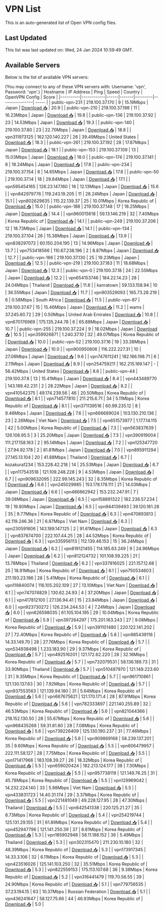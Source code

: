 # VPN List

This is an auto-generated list of Open VPN config files.

## Last Updated

This list was last updated on: Wed, 24 Jan 2024 10:59:49 GMT.

## Available Servers

Below is the list of available VPN servers:

(You may connect to any of these VPN servers with: Username: 'vpn', Password: 'vpn'.)
| Hostname | IP Address | Ping | Speed | Country | OpenVPN Config | Score |
|----------|------------|------|-------|---------|----------------| ----- |
| public-vpn-231 | 219.100.37.170 | 9 | 15.19Mbps | Japan | [Download 📥](./configs/server_0_JP.ovpn) | 20.9 |
| public-vpn-210 | 219.100.37.198 | 11 | 16.23Mbps | Japan | [Download 📥](./configs/server_1_JP.ovpn) | 19.8 |
| public-vpn-136 | 219.100.37.92 | 23 | 14.53Mbps | Japan | [Download 📥](./configs/server_2_JP.ovpn) | 19.3 |
| public-vpn-140 | 219.100.37.80 | 23 | 22.70Mbps | Japan | [Download 📥](./configs/server_3_JP.ovpn) | 18.8 |
| vpn311973125 | 162.120.140.227 | 26 | 39.49Mbps | United States | [Download 📥](./configs/server_4_US.ovpn) | 18.3 |
| public-vpn-261 | 219.100.37.192 | 28 | 17.87Mbps | Japan | [Download 📥](./configs/server_5_JP.ovpn) | 18.1 |
| public-vpn-153 | 219.100.37.109 | 13 | 15.03Mbps | Japan | [Download 📥](./configs/server_6_JP.ovpn) | 18.0 |
| public-vpn-174 | 219.100.37.141 | 8 | 18.24Mbps | Japan | [Download 📥](./configs/server_7_JP.ovpn) | 17.8 |
| public-vpn-234 | 219.100.37.154 | 8 | 14.65Mbps | Japan | [Download 📥](./configs/server_8_JP.ovpn) | 17.8 |
| public-vpn-50 | 219.100.37.14 | 18 | 29.84Mbps | Japan | [Download 📥](./configs/server_9_JP.ovpn) | 17.1 |
| vpn595454165 | 126.23.147.160 | 16 | 12.13Mbps | Japan | [Download 📥](./configs/server_10_JP.ovpn) | 15.6 |
| vpn842979776 | 119.243.19.205 | 11 | 28.24Mbps | Japan | [Download 📥](./configs/server_11_JP.ovpn) | 15.1 |
| vpn802629635 | 115.22.139.37 | 25 | 10.01Mbps | Korea Republic of | [Download 📥](./configs/server_12_KR.ovpn) | 15.0 |
| public-vpn-188 | 219.100.37.148 | 17 | 18.25Mbps | Japan | [Download 📥](./configs/server_13_JP.ovpn) | 14.4 |
| vpn960015618 | 59.13.146.219 | 32 | 7.40Mbps | Korea Republic of | [Download 📥](./configs/server_14_KR.ovpn) | 14.1 |
| public-vpn-249 | 219.100.37.206 | 12 | 18.73Mbps | Japan | [Download 📥](./configs/server_15_JP.ovpn) | 14.1 |
| public-vpn-134 | 219.100.37.104 | 26 | 15.38Mbps | Japan | [Download 📥](./configs/server_16_JP.ovpn) | 13.9 |
| vpn838297072 | 60.150.204.195 | 13 | 14.96Mbps | Japan | [Download 📥](./configs/server_17_JP.ovpn) | 13.7 |
| vpn753418566 | 110.67.238.196 | 2 | 8.87Mbps | Japan | [Download 📥](./configs/server_18_JP.ovpn) | 12.7 |
| public-vpn-166 | 219.100.37.130 | 25 | 19.23Mbps | Japan | [Download 📥](./configs/server_19_JP.ovpn) | 12.5 |
| public-vpn-219 | 219.100.37.183 | 11 | 18.68Mbps | Japan | [Download 📥](./configs/server_20_JP.ovpn) | 12.3 |
| public-vpn-0 | 219.100.37.18 | 24 | 22.55Mbps | Japan | [Download 📥](./configs/server_21_JP.ovpn) | 12.2 |
| vpn654153746 | 184.22.14.23 | 28 | 24.04Mbps | Thailand | [Download 📥](./configs/server_22_TH.ovpn) | 11.8 |
| kanratown | 59.133.158.94 | 10 | 36.55Mbps | Japan | [Download 📥](./configs/server_23_JP.ovpn) | 11.7 |
| vpn903529093 | 165.73.28.219 | 6 | 0.58Mbps | South Africa | [Download 📥](./configs/server_24_ZA.ovpn) | 11.5 |
| public-vpn-87 | 219.100.37.67 | 15 | 15.46Mbps | Japan | [Download 📥](./configs/server_25_JP.ovpn) | 11.2 |
| wams | 37.245.60.72 | 29 | 0.50Mbps | United Arab Emirates | [Download 📥](./configs/server_26_AE.ovpn) | 10.8 |
| vpn670176969 | 175.135.244.78 | 6 | 65.88Mbps | Japan | [Download 📥](./configs/server_27_JP.ovpn) | 10.7 |
| public-vpn-255 | 219.100.37.224 | 9 | 18.02Mbps | Japan | [Download 📥](./configs/server_28_JP.ovpn) | 10.5 |
| vpn359926871 | 1.240.37.10 | 32 | 49.07Mbps | Korea Republic of | [Download 📥](./configs/server_29_KR.ovpn) | 10.0 |
| public-vpn-52 | 219.100.37.16 | 19 | 33.38Mbps | Japan | [Download 📥](./configs/server_30_JP.ovpn) | 10.0 |
| vpn900950806 | 116.222.227.31 | 10 | 27.08Mbps | Japan | [Download 📥](./configs/server_31_JP.ovpn) | 9.6 |
| vpn747611241 | 182.166.198.71 | 6 | 2.11Mbps | Japan | [Download 📥](./configs/server_32_JP.ovpn) | 8.9 |
| vpn254759211 | 162.215.169.147 | - | 56.42Mbps | United States | [Download 📥](./configs/server_33_US.ovpn) | 8.6 |
| public-vpn-44 | 219.100.37.8 | 13 | 15.41Mbps | Japan | [Download 📥](./configs/server_34_JP.ovpn) | 8.4 |
| vpn443489770 | 143.189.42.231 | 2 | 28.22Mbps | Japan | [Download 📥](./configs/server_35_JP.ovpn) | 8.2 |
| vpn410542375 | 49.174.239.56 | 46 | 20.50Mbps | Korea Republic of | [Download 📥](./configs/server_36_KR.ovpn) | 8.1 |
| vpn714577810 | 211.215.6.71 | 34 | 5.11Mbps | Korea Republic of | [Download 📥](./configs/server_37_KR.ovpn) | 8.1 |
| vpn371139516 | 60.99.235.12 | 8 | 9.46Mbps | Japan | [Download 📥](./configs/server_38_JP.ovpn) | 7.6 |
| vpn666689024 | 103.130.210.136 | 23 | 2.26Mbps | Viet Nam | [Download 📥](./configs/server_39_VN.ovpn) | 7.5 |
| vpn651573977 | 1.177.14.115 | 42 | 5.00Mbps | Korea Republic of | [Download 📥](./configs/server_40_KR.ovpn) | 7.3 |
| vpn563837639 | 126.108.95.5 | 3 | 25.20Mbps | Japan | [Download 📥](./configs/server_41_JP.ovpn) | 7.3 |
| vpn390919004 | 111.217.158.163 | 2 | 95.14Mbps | Japan | [Download 📥](./configs/server_42_JP.ovpn) | 7.2 |
| vpn125347720 | 27.94.92.178 | 2 | 81.81Mbps | Japan | [Download 📥](./configs/server_43_JP.ovpn) | 7.0 |
| vpn895911294 | 27.145.13.104 | 20 | 41.88Mbps | Thailand | [Download 📥](./configs/server_44_TH.ovpn) | 6.7 |
| kozakura1234 | 153.228.42.218 | 14 | 25.53Mbps | Japan | [Download 📥](./configs/server_45_JP.ovpn) | 6.7 |
| vpn117543518 | 121.109.248.228 | 9 | 4.53Mbps | Japan | [Download 📥](./configs/server_46_JP.ovpn) | 6.7 |
| vpn909632095 | 222.99.145.243 | 32 | 8.35Mbps | Korea Republic of | [Download 📥](./configs/server_47_KR.ovpn) | 6.6 |
| vpn245029985 | 153.178.178.111 | 21 | 14.03Mbps | Japan | [Download 📥](./configs/server_48_JP.ovpn) | 6.6 |
| vpn486662942 | 153.232.247.91 | 7 | 39.08Mbps | Japan | [Download 📥](./configs/server_49_JP.ovpn) | 6.5 |
| vpn158891322 | 182.236.57.234 | 19 | 19.80Mbps | Japan | [Download 📥](./configs/server_50_JP.ovpn) | 6.5 |
| vpn944139493 | 39.120.161.28 | 35 | 9.77Mbps | Korea Republic of | [Download 📥](./configs/server_51_KR.ovpn) | 6.3 |
| vpn470893813 | 42.119.246.36 | 21 | 6.87Mbps | Viet Nam | [Download 📥](./configs/server_52_VN.ovpn) | 6.3 |
| vpn230591606 | 143.189.147.125 | 2 | 91.61Mbps | Japan | [Download 📥](./configs/server_53_JP.ovpn) | 6.3 |
| vpn837674700 | 222.107.44.25 | 28 | 44.52Mbps | Korea Republic of | [Download 📥](./configs/server_54_KR.ovpn) | 6.3 |
| vpn335956113 | 112.139.46.153 | 15 | 36.24Mbps | Japan | [Download 📥](./configs/server_55_JP.ovpn) | 6.2 |
| vpn819121455 | 114.185.63.249 | 9 | 24.96Mbps | Japan | [Download 📥](./configs/server_56_JP.ovpn) | 6.2 |
| vpn812124732 | 101.108.59.225 | 21 | 13.78Mbps | Thailand | [Download 📥](./configs/server_57_TH.ovpn) | 6.2 |
| vpn337816025 | 221.157.12.68 | 25 | 18.91Mbps | Korea Republic of | [Download 📥](./configs/server_58_KR.ovpn) | 6.1 |
| vpn750534603 | 211.193.23.186 | 28 | 5.41Mbps | Korea Republic of | [Download 📥](./configs/server_59_KR.ovpn) | 6.1 |
| vpn119840074 | 116.105.202.109 | 27 | 13.10Mbps | Viet Nam | [Download 📥](./configs/server_60_VN.ovpn) | 6.1 |
| vpn747074829 | 130.62.24.93 | 4 | 37.20Mbps | Japan | [Download 📥](./configs/server_61_JP.ovpn) | 6.1 |
| vpn417812100 | 27.136.94.41 | 15 | 23.84Mbps | Japan | [Download 📥](./configs/server_62_JP.ovpn) | 6.0 |
| vpn923730272 | 126.234.244.53 | 4 | 7.24Mbps | Japan | [Download 📥](./configs/server_63_JP.ovpn) | 6.0 |
| vpn626598035 | 61.105.104.195 | 29 | 10.04Mbps | Korea Republic of | [Download 📥](./configs/server_64_KR.ovpn) | 5.9 |
| vpn397264297 | 175.201.163.243 | 27 | 9.08Mbps | Korea Republic of | [Download 📥](./configs/server_65_KR.ovpn) | 5.9 |
| vpn391101480 | 220.122.141.202 | 27 | 72.40Mbps | Korea Republic of | [Download 📥](./configs/server_66_KR.ovpn) | 5.8 |
| vpn985439116 | 14.33.149.70 | 28 | 27.76Mbps | Korea Republic of | [Download 📥](./configs/server_67_KR.ovpn) | 5.7 |
| vpn534938498 | 1.233.183.90 | 29 | 9.37Mbps | Korea Republic of | [Download 📥](./configs/server_68_KR.ovpn) | 5.7 |
| vpn492516201 | 121.172.62.220 | 28 | 32.16Mbps | Korea Republic of | [Download 📥](./configs/server_69_KR.ovpn) | 5.7 |
| vpn732079531 | 58.136.189.73 | 31 | 33.90Mbps | Thailand | [Download 📥](./configs/server_70_TH.ovpn) | 5.7 |
| vpn510487970 | 121.149.223.60 | 31 | 9.35Mbps | Korea Republic of | [Download 📥](./configs/server_71_KR.ovpn) | 5.7 |
| vpn961710861 | 121.130.137.63 | 30 | 7.92Mbps | Korea Republic of | [Download 📥](./configs/server_72_KR.ovpn) | 5.7 |
| vpn937553563 | 121.139.94.180 | 31 | 5.64Mbps | Korea Republic of | [Download 📥](./configs/server_73_KR.ovpn) | 5.6 |
| vpn667675621 | 121.170.171.4 | 28 | 87.91Mbps | Korea Republic of | [Download 📥](./configs/server_74_KR.ovpn) | 5.6 |
| vpn782333897 | 221.140.255.89 | 32 | 46.53Mbps | Korea Republic of | [Download 📥](./configs/server_75_KR.ovpn) | 5.6 |
| vpn821044366 | 218.152.130.50 | 28 | 55.67Mbps | Korea Republic of | [Download 📥](./configs/server_76_KR.ovpn) | 5.6 |
| vpn968435268 | 59.31.81.80 | 28 | 7.08Mbps | Korea Republic of | [Download 📥](./configs/server_77_KR.ovpn) | 5.6 |
| vpn739226409 | 125.130.190.237 | 31 | 77.46Mbps | Korea Republic of | [Download 📥](./configs/server_78_KR.ovpn) | 5.6 |
| vpn909869168 | 58.239.137.201 | 35 | 9.60Mbps | Korea Republic of | [Download 📥](./configs/server_79_KR.ovpn) | 5.5 |
| vpn806479957 | 222.111.58.127 | 28 | 7.75Mbps | Korea Republic of | [Download 📥](./configs/server_80_KR.ovpn) | 5.5 |
| vpn171417966 | 183.108.39.27 | 26 | 18.32Mbps | Korea Republic of | [Download 📥](./configs/server_81_KR.ovpn) | 5.5 |
| vpn659020424 | 182.213.124.177 | 38 | 7.30Mbps | Korea Republic of | [Download 📥](./configs/server_82_KR.ovpn) | 5.5 |
| vpn957738119 | 121.149.76.25 | 31 | 45.78Mbps | Korea Republic of | [Download 📥](./configs/server_83_KR.ovpn) | 5.5 |
| vpn129969042 | 14.232.224.140 | 33 | 5.98Mbps | Viet Nam | [Download 📥](./configs/server_84_VN.ovpn) | 5.5 |
| vpn433831723 | 14.40.31.174 | 29 | 3.37Mbps | Korea Republic of | [Download 📥](./configs/server_85_KR.ovpn) | 5.5 |
| vpn221481049 | 49.228.127.95 | 28 | 47.30Mbps | Thailand | [Download 📥](./configs/server_86_TH.ovpn) | 5.5 |
| vpn642541338 | 220.125.21.27 | 35 | 8.73Mbps | Korea Republic of | [Download 📥](./configs/server_87_KR.ovpn) | 5.4 |
| vpn254219744 | 125.131.29.155 | 31 | 61.89Mbps | Korea Republic of | [Download 📥](./configs/server_88_KR.ovpn) | 5.4 |
| vpn452947796 | 121.141.250.39 | 37 | 8.61Mbps | Korea Republic of | [Download 📥](./configs/server_89_KR.ovpn) | 5.3 |
| vpn185902948 | 58.11.188.152 | 36 | 5.49Mbps | Thailand | [Download 📥](./configs/server_90_TH.ovpn) | 5.3 |
| vpn302315470 | 211.230.10.180 | 32 | 48.39Mbps | Korea Republic of | [Download 📥](./configs/server_91_KR.ovpn) | 5.3 |
| vpn173917345 | 14.33.3.106 | 32 | 6.11Mbps | Korea Republic of | [Download 📥](./configs/server_92_KR.ovpn) | 5.3 |
| vpn423516026 | 125.141.103.250 | 32 | 35.51Mbps | Korea Republic of | [Download 📥](./configs/server_93_KR.ovpn) | 5.3 |
| vpn822559153 | 175.113.107.68 | 36 | 9.38Mbps | Korea Republic of | [Download 📥](./configs/server_94_KR.ovpn) | 5.2 |
| vpn316441479 | 119.70.56.55 | 39 | 24.90Mbps | Korea Republic of | [Download 📥](./configs/server_95_KR.ovpn) | 5.1 |
| vpn779756535 | 37.23.194.15 | 63 | 10.37Mbps | Russian Federation | [Download 📥](./configs/server_96_RU.ovpn) | 5.1 |
| vpn436241647 | 58.127.75.66 | 44 | 46.93Mbps | Korea Republic of | [Download 📥](./configs/server_97_KR.ovpn) | 5.0 |
